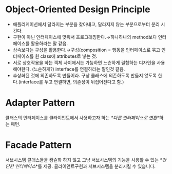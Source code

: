 # Object-Oriented Design Principle
- 애플리케이션에서 달라지는 부분을 찾아내고, 달라지지 않는 부분으로부터 분리 시킨다.
- 구현이 아닌 인터페이스에 맞춰서 프로그래밍한다.→하나하나의 method보다 인터페이스를 활용하라는 말 같음.
- 상속보다는 구성을 활용한다.→구성(composition = 행동을 인터페이스로 묶고 인터페이스를 원 class에 attributes로 넣는 것.
- 서로 상호작용을 하는 객체 사이에서는 가능하면 느슨하게 결합하는 디자인을 사용해야한다. (느슨하게?) interface를 연결하라는 말인것 같음.
- 추상화된 것에 의존하도록 만들어라. 구상 클래스에 의존하도록 만들지 않도록 한다.(interface를 두고 연결하면, 의존성이 뒤집어진다고 함.)

# Adapter Pattern
클래스의 인터페이스를 클라이언트에서 사용하고자 하는 _*다른 인터페이스로 변환_*하는 패턴.
# Facade Pattern
서브시스템 클래스들을 캠슐화 하지 않고 그냥 서브시스템의 기능을 사용할 수 있는 _*간단한 인터페이스_*를 제공.
클라이언트구현과 서브시스템을 분리시킬 수 있습니다.
